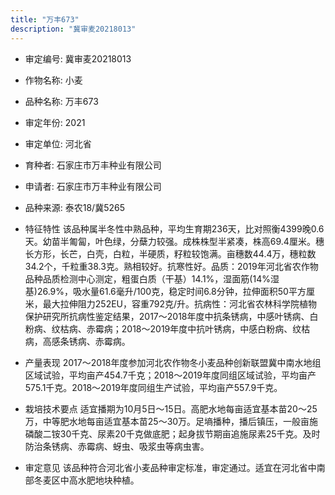 ```yaml
---
title: "万丰673"
description: "冀审麦20218013"
---
```

* 审定编号:  冀审麦20218013

*  作物名称:  小麦

*  品种名称:  万丰673

*  审定年份:  2021

*  审定单位:  河北省

* 育种者:  石家庄市万丰种业有限公司

*  申请者:  石家庄市万丰种业有限公司

*  品种来源:  泰农18/冀5265

*  特征特性
该品种属半冬性中熟品种，平均生育期236天，比对照衡4399晚0.6天。幼苗半匍匐，叶色绿，分蘖力较强。成株株型半紧凑，株高69.4厘米。穗长方形，长芒，白壳，白粒，半硬质，籽粒较饱满。亩穗数44.4万，穗粒数34.2个，千粒重38.3克。熟相较好。抗寒性好。品质：2019年河北省农作物品种品质检测中心测定，粗蛋白质（干基）14.1%，湿面筋(14%湿基)26.9%，吸水量61.6毫升/100克，稳定时间6.8分钟，拉伸面积50平方厘米，最大拉伸阻力252EU，容重792克/升。抗病性：河北省农林科学院植物保护研究所抗病性鉴定结果，2017～2018年度中抗条锈病，中感叶锈病、白粉病、纹枯病、赤霉病；2018～2019年度中抗叶锈病，中感白粉病、纹枯病，高感条锈病、赤霉病。

*  产量表现
2017～2018年度参加河北农作物冬小麦品种创新联盟冀中南水地组区域试验，平均亩产454.7千克；2018～2019年度同组区域试验，平均亩产575.1千克。2018～2019年度同组生产试验，平均亩产557.9千克。

*  栽培技术要点
适宜播期为10月5日～15日。高肥水地每亩适宜基本苗20～25万，中等肥水地每亩适宜基本苗25～30万。足墒播种，播后镇压，一般亩施磷酸二铵30千克、尿素20千克做底肥；起身拔节期亩追施尿素25千克。及时防治条锈病、赤霉病、蚜虫、吸浆虫等病虫害。

*  审定意见
该品种符合河北省小麦品种审定标准，审定通过。适宜在河北省中南部冬麦区中高水肥地块种植。

